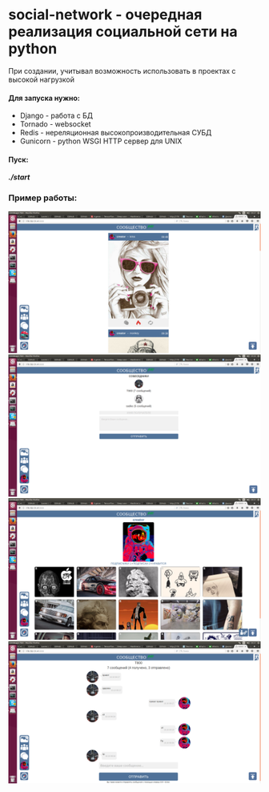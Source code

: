 # social-network - очередная реализация социальной сети на python

При создании, учитывал возможность использовать в проектах с высокой нагрузкой

#### Для запуска нужно:
* Django - работа с БД
* Tornado - websocket
* Redis - нереляционная высокопроизводительная СУБД
* Gunicorn - python WSGI HTTP сервер для UNIX
#### Пуск:
***./start***

### Пример работы:
![Иллюстрация к проекту](https://github.com/evilsadko/social-network/blob/master/media/skr1.png)
![Иллюстрация к проекту](https://github.com/evilsadko/social-network/blob/master/media/skr2.png)
![Иллюстрация к проекту](https://github.com/evilsadko/social-network/blob/master/media/skr3.png)
![Иллюстрация к проекту](https://github.com/evilsadko/social-network/blob/master/media/skr4.png)
